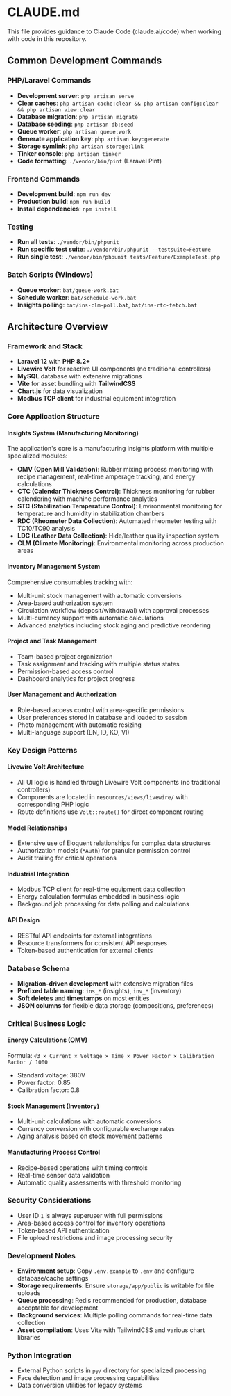 # CLAUDE.md

This file provides guidance to Claude Code (claude.ai/code) when working with code in this repository.

## Common Development Commands

### PHP/Laravel Commands
- **Development server**: `php artisan serve`
- **Clear caches**: `php artisan cache:clear && php artisan config:clear && php artisan view:clear`
- **Database migration**: `php artisan migrate`
- **Database seeding**: `php artisan db:seed`
- **Queue worker**: `php artisan queue:work`
- **Generate application key**: `php artisan key:generate`
- **Storage symlink**: `php artisan storage:link`
- **Tinker console**: `php artisan tinker`
- **Code formatting**: `./vendor/bin/pint` (Laravel Pint)

### Frontend Commands
- **Development build**: `npm run dev`
- **Production build**: `npm run build`
- **Install dependencies**: `npm install`

### Testing
- **Run all tests**: `./vendor/bin/phpunit`
- **Run specific test suite**: `./vendor/bin/phpunit --testsuite=Feature`
- **Run single test**: `./vendor/bin/phpunit tests/Feature/ExampleTest.php`

### Batch Scripts (Windows)
- **Queue worker**: `bat/queue-work.bat`
- **Schedule worker**: `bat/schedule-work.bat`
- **Insights polling**: `bat/ins-clm-poll.bat`, `bat/ins-rtc-fetch.bat`

## Architecture Overview

### Framework and Stack
- **Laravel 12** with **PHP 8.2+**
- **Livewire Volt** for reactive UI components (no traditional controllers)
- **MySQL** database with extensive migrations
- **Vite** for asset bundling with **TailwindCSS**
- **Chart.js** for data visualization
- **Modbus TCP client** for industrial equipment integration

### Core Application Structure

#### Insights System (Manufacturing Monitoring)
The application's core is a manufacturing insights platform with multiple specialized modules:

- **OMV (Open Mill Validation)**: Rubber mixing process monitoring with recipe management, real-time amperage tracking, and energy calculations
- **CTC (Calendar Thickness Control)**: Thickness monitoring for rubber calendering with machine performance analytics
- **STC (Stabilization Temperature Control)**: Environmental monitoring for temperature and humidity in stabilization chambers
- **RDC (Rheometer Data Collection)**: Automated rheometer testing with TC10/TC90 analysis
- **LDC (Leather Data Collection)**: Hide/leather quality inspection system
- **CLM (Climate Monitoring)**: Environmental monitoring across production areas

#### Inventory Management System
Comprehensive consumables tracking with:
- Multi-unit stock management with automatic conversions
- Area-based authorization system
- Circulation workflow (deposit/withdrawal) with approval processes
- Multi-currency support with automatic calculations
- Advanced analytics including stock aging and predictive reordering

#### Project and Task Management
- Team-based project organization
- Task assignment and tracking with multiple status states
- Permission-based access control
- Dashboard analytics for project progress

#### User Management and Authorization
- Role-based access control with area-specific permissions
- User preferences stored in database and loaded to session
- Photo management with automatic resizing
- Multi-language support (EN, ID, KO, VI)

### Key Design Patterns

#### Livewire Volt Architecture
- All UI logic is handled through Livewire Volt components (no traditional controllers)
- Components are located in `resources/views/livewire/` with corresponding PHP logic
- Route definitions use `Volt::route()` for direct component routing

#### Model Relationships
- Extensive use of Eloquent relationships for complex data structures
- Authorization models (`*Auth`) for granular permission control
- Audit trailing for critical operations

#### Industrial Integration
- Modbus TCP client for real-time equipment data collection
- Energy calculation formulas embedded in business logic
- Background job processing for data polling and calculations

#### API Design
- RESTful API endpoints for external integrations
- Resource transformers for consistent API responses
- Token-based authentication for external clients

### Database Schema
- **Migration-driven development** with extensive migration files
- **Prefixed table naming**: `ins_*` (insights), `inv_*` (inventory)
- **Soft deletes** and **timestamps** on most entities
- **JSON columns** for flexible data storage (compositions, preferences)

### Critical Business Logic

#### Energy Calculations (OMV)
Formula: `√3 × Current × Voltage × Time × Power Factor × Calibration Factor / 1000`
- Standard voltage: 380V
- Power factor: 0.85
- Calibration factor: 0.8

#### Stock Management (Inventory)
- Multi-unit calculations with automatic conversions
- Currency conversion with configurable exchange rates
- Aging analysis based on stock movement patterns

#### Manufacturing Process Control
- Recipe-based operations with timing controls
- Real-time sensor data validation
- Automatic quality assessments with threshold monitoring

### Security Considerations
- User ID `1` is always superuser with full permissions
- Area-based access control for inventory operations
- Token-based API authentication
- File upload restrictions and image processing security

### Development Notes
- **Environment setup**: Copy `.env.example` to `.env` and configure database/cache settings
- **Storage requirements**: Ensure `storage/app/public` is writable for file uploads
- **Queue processing**: Redis recommended for production, database acceptable for development
- **Background services**: Multiple polling commands for real-time data collection
- **Asset compilation**: Uses Vite with TailwindCSS and various chart libraries

### Python Integration
- External Python scripts in `py/` directory for specialized processing
- Face detection and image processing capabilities
- Data conversion utilities for legacy systems